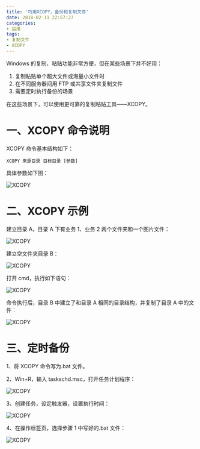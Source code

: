 ```yaml
---
title: '巧用XCOPY，备份和复制文件'
date: 2018-02-11 22:57:27
categories:
- 运维
tags:
- 复制文件
- XCOPY
---
```


Windows 的复制、粘贴功能非常方便，但在某些场景下并不好用：

1. 复制粘贴单个超大文件或海量小文件时
2. 在不同服务器间用 FTP 或共享文件夹复制文件
3. 需要定时执行备份的场景

在这些场景下，可以使用更可靠的复制粘贴工具——XCOPY。

<!-- more -->

# 一、XCOPY 命令说明

XCOPY 命令基本结构如下：

`XCOPY 来源目录 目标目录 [参数]`

具体参数如下图：

![XCOPY](/post-images/1561820868450.png)

# 二、XCOPY 示例

建立目录 A，目录 A 下有业务 1、业务 2 两个文件夹和一个图片文件：

![XCOPY](/post-images/1561820910347.png)

建立空文件夹目录 B：

![XCOPY](/post-images/1561820893748.png)

打开 cmd，执行如下语句：

![XCOPY](/post-images/1561820917553.png)

命令执行后，目录 B 中建立了和目录 A 相同的目录结构，并复制了目录 A 中的文件：

![XCOPY](/post-images/1561820922669.png)

# 三、定时备份

1、将 XCOPY 命令写为.bat 文件。

2、Win+R，输入 taskschd.msc，打开任务计划程序：

![XCOPY](/post-images/1561820949668.png)

3、创建任务，设定触发器，设置执行时间：

![XCOPY](/post-images/1561820956414.png)

4、在操作标签页，选择步骤 1 中写好的.bat 文件：

![XCOPY](/post-images/1561820963660.png)
